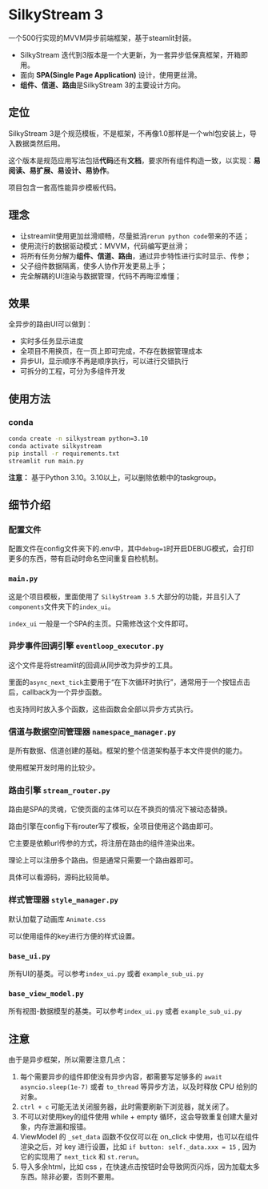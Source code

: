 # SilkyStream 3

一个500行实现的MVVM异步前端框架，基于steamlit封装。

- SilkyStream 迭代到3版本是一个大更新，为一套异步低保真框架，开箱即用。
- 面向 **SPA(Single Page Application)** 设计，使用更丝滑。
- **组件、信道、路由**是SilkyStream 3的主要设计方向。

## 定位
SilkyStream 3是个规范模板，不是框架，不再像1.0那样是一个whl包安装上，导入数据类然后用。

这个版本是规范应用写法包括**代码**还有**文档**，要求所有组件构造一致，以实现：**易阅读、易扩展、易设计、易协作**。

项目包含一套高性能异步模板代码。

## 理念
- 让streamlit使用更加丝滑顺畅，尽量抵消`rerun python code`带来的不适；
- 使用流行的数据驱动模式：MVVM，代码编写更丝滑；
- 将所有任务分解为**组件、信道、路由**，通过异步特性进行实时显示、传参；
- 父子组件数据隔离，使多人协作开发更易上手；
- 完全解耦的UI渲染与数据管理，代码不再晦涩难懂；

## 效果

全异步的路由UI可以做到：

- 实时多任务显示进度
- 全项目不用换页，在一页上即可完成，不存在数据管理成本
- 异步UI，显示顺序不再是顺序执行，可以进行交错执行
- 可拆分的工程，可分为多组件开发

## 使用方法
### conda
```bash
conda create -n silkystream python=3.10
conda activate silkystream
pip install -r requirements.txt
streamlit run main.py
```
**注意：** 基于Python 3.10。3.10以上，可以删除依赖中的taskgroup。

## 细节介绍

### 配置文件
配置文件在config文件夹下的.env中，其中`debug=1`时开启DEBUG模式，会打印更多的东西，带有启动时命名空间重复自检机制。

### `main.py`

这是个项目模板，里面使用了 `SilkyStream 3.5` 大部分的功能，并且引入了`components`文件夹下的`index_ui`。

`index_ui` 一般是一个SPA的主页。只需修改这个文件即可。


### 异步事件回调引擎 `eventloop_executor.py`

这个文件是将streamlit的回调从同步改为异步的工具。

里面的`async_next_tick`主要用于“在下次循环时执行”，通常用于一个按钮点击后，callback为一个异步函数。

也支持同时放入多个函数，这些函数会全部以异步方式执行。

### 信道与数据空间管理器 `namespace_manager.py`

是所有数据、信道创建的基础。框架的整个信道架构基于本文件提供的能力。

使用框架开发时用的比较少。


### 路由引擎 `stream_router.py`

路由是SPA的灵魂，它使页面的主体可以在不换页的情况下被动态替换。

路由引擎在config下有router写了模板，全项目使用这个路由即可。

它主要是依赖url传参的方式，将注册在路由的组件渲染出来。

理论上可以注册多个路由。但是通常只需要一个路由器即可。

具体可以看源码，源码比较简单。

### 样式管理器 `style_manager.py`

默认加载了动画库 `Animate.css`

可以使用组件的key进行方便的样式设置。


### `base_ui.py`

所有UI的基类。可以参考`index_ui.py` 或者 `example_sub_ui.py`

### `base_view_model.py`

所有视图-数据模型的基类。可以参考`index_ui.py` 或者 `example_sub_ui.py`


## 注意

由于是异步框架，所以需要注意几点：
1. 每个需要异步的组件即使没有异步内容，都需要写足够多的 `await asyncio.sleep(1e-7)` 或者 `to_thread` 等异步方法，以及时释放 CPU 给别的对象。
2. `ctrl + c` 可能无法关闭服务器，此时需要刷新下浏览器，就关闭了。
3. 不可以对使用key的组件使用 while + empty 循环，这会导致重复创建大量对象，内存泄漏和报错。
4. ViewModel 的 `_set_data` 函数不仅仅可以在 on_click 中使用，也可以在组件渲染之后，对 key 进行设置，比如 `if button: self._data.xxx = 15` , 因为它的实现用了 `next_tick` 和 `st.rerun`。
5. 导入多余html，比如 css ，在快速点击按钮时会导致网页闪烁，因为加载太多东西。除非必要，否则不要用。
